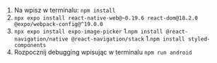 <!-- # Project-Hitchhiker
## Jak Włączyć debuger na swoim telefonie?
1. Na wpisz w terminalu: ``npm install``
1. ściągnij pakiet nawigatorowy:``npm install @react-navigation/native @react-navigation/stack``
1. ściągnij pakiet image-picker: ``npx expo install expo-image-picker``
1. Na wpisz w terminalu: ``npx expo start``
1. Pobierz apke ``expo go`` na telefon
1. Zeskanuj kod QR
1. Aby wprowadzić zmiany klikasz trójkąt by odpalic program -->

<!-- ## Jak Włączyć debuger na swojej przegladarce? -->
1. Na wpisz w terminalu: ``npm install``
1. ``npx expo install react-native-web@~0.19.6 react-dom@18.2.0 @expo/webpack-config@^19.0.0``
1. ``npx expo install expo-image-picker``
1.`npm install @react-navigation/native @react-navigation/stack`
1.`npm install styled-components`
1. Rozpocznij debugging wpisując w terminalu ``npm run android``

